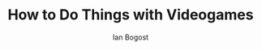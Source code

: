 ---
title: "How to Do Things with Videogames"
subtitle: ""
description: ""
layout: book
author: Ian Bogost
started: 2015-01-16
read: 2015-09-06
status: read
rating: 3
color: 
cover: 
pages: 192
link: 
---